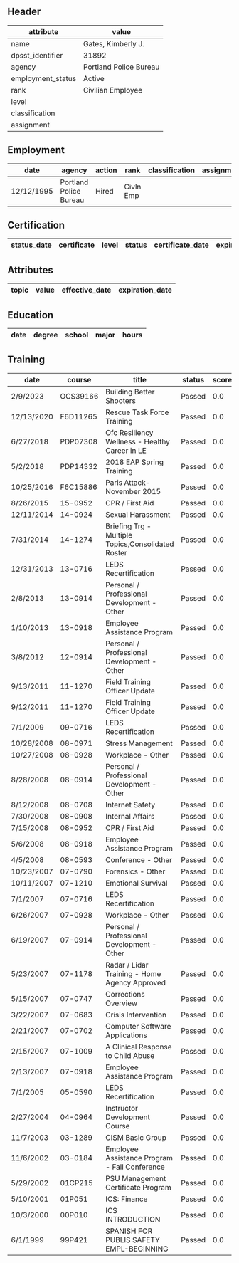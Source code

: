 ## Header
| attribute | value |
| --------- | ----- |
| name | Gates, Kimberly J. |
| dpsst_identifier | 31892 |
| agency | Portland Police Bureau |
| employment_status | Active |
| rank | Civilian Employee |
| level |  |
| classification |  |
| assignment |  |
## Employment
| date | agency | action | rank | classification | assignment |
| ---- | ------ | ------ | ---- | -------------- | ---------- |
| 12/12/1995 | Portland Police Bureau | Hired | Civln Emp |  |  |
## Certification
| status_date | certificate | level | status | certificate_date | expiration_date | probation_date |
| ----------- | ----------- | ----- | ------ | ---------------- | --------------- | -------------- |
## Attributes
| topic | value | effective_date | expiration_date |
| ----- | ----- | -------------- | --------------- |
## Education
| date | degree | school | major | hours |
| ---- | ------ | ------ | ----- | ----- |
## Training
| date | course | title | status | score | hours |
| ---- | ------ | ----- | ------ | ----- | ----- |
| 2/9/2023 | OCS39166 | Building Better Shooters | Passed | 0.0 | 24.00 |
| 12/13/2020 | F6D11265 | Rescue Task Force Training | Passed | 0.0 | 1.50 |
| 6/27/2018 | PDP07308 | Ofc Resiliency  Wellness - Healthy Career in LE | Passed | 0.0 | 7.00 |
| 5/2/2018 | PDP14332 | 2018 EAP Spring Training | Passed | 0.0 | 8.00 |
| 10/25/2016 | F6C15886 | Paris Attack-November 2015 | Passed | 0.0 | 1.00 |
| 8/26/2015 | 15-0952 | CPR / First Aid | Passed | 0.0 | 2.00 |
| 12/11/2014 | 14-0924 | Sexual Harassment | Passed | 0.0 | 1.00 |
| 7/31/2014 | 14-1274 | Briefing Trg - Multiple Topics,Consolidated Roster | Passed | 0.0 | 0.50 |
| 12/31/2013 | 13-0716 | LEDS Recertification | Passed | 0.0 | 1.00 |
| 2/8/2013 | 13-0914 | Personal / Professional Development - Other | Passed | 0.0 | 8.00 |
| 1/10/2013 | 13-0918 | Employee Assistance Program | Passed | 0.0 | 7.00 |
| 3/8/2012 | 12-0914 | Personal / Professional Development - Other | Passed | 0.0 | 4.00 |
| 9/13/2011 | 11-1270 | Field Training Officer Update | Passed | 0.0 | 10.00 |
| 9/12/2011 | 11-1270 | Field Training Officer Update | Passed | 0.0 | 10.00 |
| 7/1/2009 | 09-0716 | LEDS Recertification | Passed | 0.0 | 1.00 |
| 10/28/2008 | 08-0971 | Stress Management | Passed | 0.0 | 6.00 |
| 10/27/2008 | 08-0928 | Workplace - Other | Passed | 0.0 | 1.00 |
| 8/28/2008 | 08-0914 | Personal / Professional Development - Other | Passed | 0.0 | 1.00 |
| 8/12/2008 | 08-0708 | Internet Safety | Passed | 0.0 | 1.50 |
| 7/30/2008 | 08-0908 | Internal Affairs | Passed | 0.0 | 3.00 |
| 7/15/2008 | 08-0952 | CPR / First Aid | Passed | 0.0 | 4.00 |
| 5/6/2008 | 08-0918 | Employee Assistance Program | Passed | 0.0 | 7.00 |
| 4/5/2008 | 08-0593 | Conference - Other | Passed | 0.0 | 34.00 |
| 10/23/2007 | 07-0790 | Forensics - Other | Passed | 0.0 | 3.50 |
| 10/11/2007 | 07-1210 | Emotional Survival | Passed | 0.0 | 5.00 |
| 7/1/2007 | 07-0716 | LEDS Recertification | Passed | 0.0 | 2.00 |
| 6/26/2007 | 07-0928 | Workplace - Other | Passed | 0.0 | 1.50 |
| 6/19/2007 | 07-0914 | Personal / Professional Development - Other | Passed | 0.0 | 16.00 |
| 5/23/2007 | 07-1178 | Radar / Lidar Training - Home Agency Approved | Passed | 0.0 | 1.50 |
| 5/15/2007 | 07-0747 | Corrections Overview | Passed | 0.0 | 4.00 |
| 3/22/2007 | 07-0683 | Crisis Intervention | Passed | 0.0 | 3.00 |
| 2/21/2007 | 07-0702 | Computer Software Applications | Passed | 0.0 | 1.50 |
| 2/15/2007 | 07-1009 | A Clinical Response to Child Abuse | Passed | 0.0 | 2.00 |
| 2/13/2007 | 07-0918 | Employee Assistance Program | Passed | 0.0 | 3.00 |
| 7/1/2005 | 05-0590 | LEDS Recertification | Passed | 0.0 | 2.00 |
| 2/27/2004 | 04-0964 | Instructor Development Course | Passed | 0.0 | 30.00 |
| 11/7/2003 | 03-1289 | CISM Basic Group | Passed | 0.0 | 16.00 |
| 11/6/2002 | 03-0184 | Employee Assistance Program - Fall Conference | Passed | 0.0 | 20.00 |
| 5/29/2002 | 01CP215 | PSU Management Certificate Program | Passed | 0.0 | 80.00 |
| 5/10/2001 | 01P051 | ICS: Finance | Passed | 0.0 | 14.00 |
| 10/3/2000 | 00P010 | ICS INTRODUCTION | Passed | 0.0 | 16.00 |
| 6/1/1999 | 99P421 | SPANISH FOR PUBLIS SAFETY EMPL-BEGINNING | Passed | 0.0 | 30.00 |
